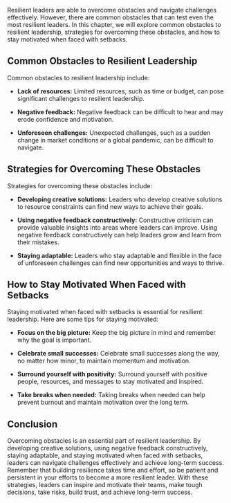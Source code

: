 
Resilient leaders are able to overcome obstacles and navigate challenges effectively. However, there are common obstacles that can test even the most resilient leaders. In this chapter, we will explore common obstacles to resilient leadership, strategies for overcoming these obstacles, and how to stay motivated when faced with setbacks.

Common Obstacles to Resilient Leadership
----------------------------------------

Common obstacles to resilient leadership include:

* **Lack of resources:** Limited resources, such as time or budget, can pose significant challenges to resilient leadership.

* **Negative feedback:** Negative feedback can be difficult to hear and may erode confidence and motivation.

* **Unforeseen challenges:** Unexpected challenges, such as a sudden change in market conditions or a global pandemic, can be difficult to navigate.

Strategies for Overcoming These Obstacles
-----------------------------------------

Strategies for overcoming these obstacles include:

* **Developing creative solutions:** Leaders who develop creative solutions to resource constraints can find new ways to achieve their goals.

* **Using negative feedback constructively:** Constructive criticism can provide valuable insights into areas where leaders can improve. Using negative feedback constructively can help leaders grow and learn from their mistakes.

* **Staying adaptable:** Leaders who stay adaptable and flexible in the face of unforeseen challenges can find new opportunities and ways to thrive.

How to Stay Motivated When Faced with Setbacks
----------------------------------------------

Staying motivated when faced with setbacks is essential for resilient leadership. Here are some tips for staying motivated:

* **Focus on the big picture:** Keep the big picture in mind and remember why the goal is important.

* **Celebrate small successes:** Celebrate small successes along the way, no matter how minor, to maintain momentum and motivation.

* **Surround yourself with positivity:** Surround yourself with positive people, resources, and messages to stay motivated and inspired.

* **Take breaks when needed:** Taking breaks when needed can help prevent burnout and maintain motivation over the long term.

Conclusion
----------

Overcoming obstacles is an essential part of resilient leadership. By developing creative solutions, using negative feedback constructively, staying adaptable, and staying motivated when faced with setbacks, leaders can navigate challenges effectively and achieve long-term success. Remember that building resilience takes time and effort, so be patient and persistent in your efforts to become a more resilient leader. With these strategies, leaders can inspire and motivate their teams, make tough decisions, take risks, build trust, and achieve long-term success.
